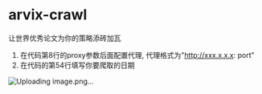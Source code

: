 # arvix-crawl
让世界优秀论文为你的策略添砖加瓦

1. 在代码第8行的proxy参数后面配置代理, 代理格式为"http://xxx.x.x.x: port"
2. 在代码的第54行填写你要爬取的日期

![Uploading image.png…]()
